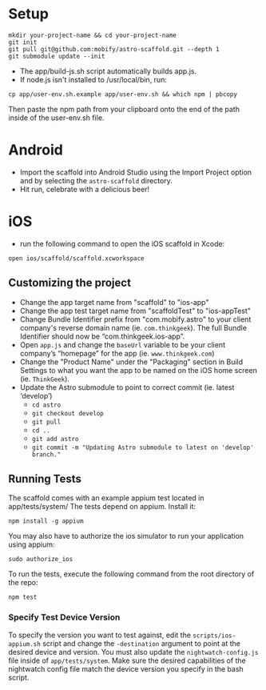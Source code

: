 # Setup

```
mkdir your-project-name && cd your-project-name
git init
git pull git@github.com:mobify/astro-scaffold.git --depth 1
git submodule update --init
```

- The app/build-js.sh script automatically builds app.js.
- If node.js isn't installed to /usr/local/bin, run:

```
cp app/user-env.sh.example app/user-env.sh && which npm | pbcopy
```

Then paste the npm path from your clipboard onto the end of the path inside of the user-env.sh file.

# Android

- Import the scaffold into Android Studio using the Import Project option and by selecting the `astro-scaffold` directory.
- Hit run, celebrate with a delicious beer!

# iOS
- run the following command to open the iOS scaffold in Xcode:

```
open ios/scaffold/scaffold.xcworkspace
```

## Customizing the project
* Change the app target name from "scaffold" to "ios-app"
* Change the app test target name from "scaffoldTest" to "ios-appTest"
* Change Bundle Identifier prefix from "com.mobify.astro" to your client company's reverse domain name (ie. `com.thinkgeek`).  The full Bundle Identifier should now be “com.thinkgeek.ios-app”.
* Open `app.js` and change the `baseUrl` variable to be your client company’s “homepage” for the app (ie. `www.thinkgeek.com`)
* Change the "Product Name" under the "Packaging" section in Build Settings to what you want the app to be named on the iOS home screen (ie. `ThinkGeek`).
* Update the Astro submodule to point to correct commit (ie. latest ‘develop’)
  * `cd astro`
  * `git checkout develop`
  * `git pull`
  * `cd ..`
  * `git add astro`
  * `git commit -m "Updating Astro submodule to latest on 'develop' branch."`

## Running Tests
The scaffold comes with an example appium test located in app/tests/system/
The tests depend on appium. Install it:

```
npm install -g appium
```

You may also have to authorize the ios simulator to run your application using appium:

```
sudo authorize_ios
```

To run the tests, execute the following command from the root directory of the repo:
```
npm test
```

### Specify Test Device Version
To specify the version you want to test against, edit the `scripts/ios-appium.sh` script and change the `-destination` argument to point at the desired device and version. You must also update the `nightwatch-config.js` file inside of `app/tests/system`. Make sure the desired capabilities of the nightwatch config file match the device version you specify in the bash script.
